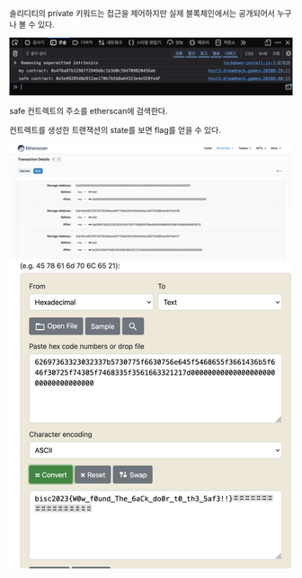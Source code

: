 솔리디티의 private 키워드는 접근을 제어하지만 실제 블록체인에서는 공개되어서 누구나 볼 수 있다.


<img src="./images/1.png"/>

safe 컨트렉트의 주소를 etherscan에 검색한다.

컨트렉트를 생성한 트랜잭션의 state를 보면 flag를 얻을 수 있다.

<img src="./images/2.png"/>
<img src="./images/3.png"/>

